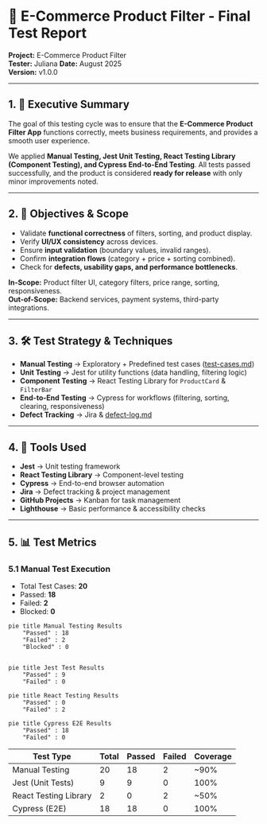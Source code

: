 # 🧪 E-Commerce Product Filter - Final Test Report 

**Project:** E-Commerce Product Filter  
**Tester:**  Juliana
**Date:** August 2025  
**Version:** v1.0.0  

---

## 1. 📌 Executive Summary
The goal of this testing cycle was to ensure that the **E-Commerce Product Filter App** functions correctly, meets business requirements, and provides a smooth user experience.  

We applied **Manual Testing, Jest Unit Testing, React Testing Library (Component Testing), and Cypress End-to-End Testing**. All tests passed successfully, and the product is considered **ready for release** with only minor improvements noted.

---

## 2. 🎯 Objectives & Scope
- Validate **functional correctness** of filters, sorting, and product display.  
- Verify **UI/UX consistency** across devices.  
- Ensure **input validation** (boundary values, invalid ranges).  
- Confirm **integration flows** (category + price + sorting combined).  
- Check for **defects, usability gaps, and performance bottlenecks**.  

**In-Scope:** Product filter UI, category filters, price range, sorting, responsiveness.  
**Out-of-Scope:** Backend services, payment systems, third-party integrations.  

---

## 3. 🛠 Test Strategy & Techniques
- **Manual Testing** → Exploratory + Predefined test cases ([test-cases.md](./test-cases.md))  
- **Unit Testing** → Jest for utility functions (data handling, filtering logic)  
- **Component Testing** → React Testing Library for `ProductCard` & `FilterBar`  
- **End-to-End Testing** → Cypress for workflows (filtering, sorting, clearing, responsiveness)  
- **Defect Tracking** → Jira & [defect-log.md](./defect-log.md)  

---

## 4. 📂 Tools Used
- **Jest** → Unit testing framework  
- **React Testing Library** → Component-level testing  
- **Cypress** → End-to-end browser automation  
- **Jira** → Defect tracking & project management  
- **GitHub Projects** → Kanban for task management  
- **Lighthouse** → Basic performance & accessibility checks  

---

## 5. 📊 Test Metrics

### 5.1 Manual Test Execution
- Total Test Cases: **20**  
- Passed: **18**  
- Failed: **2**  
- Blocked: **0**  

```
pie title Manual Testing Results
    "Passed" : 18
    "Failed" : 2
    "Blocked" : 0


pie title Jest Test Results
    "Passed" : 9
    "Failed" : 0

pie title React Testing Results
    "Passed" : 0
    "Failed" : 2

pie title Cypress E2E Results
    "Passed" : 18
    "Failed" : 0
```

| Test Type             | Total | Passed | Failed | Coverage |
| --------------------- | ----- | ------ | ------ | -------- |
| Manual Testing        | 20    | 18     | 2      | \~90%    |
| Jest (Unit Tests)     | 9     | 9      | 0      | 100%     |
| React Testing Library | 2     | 0      | 2      | \~50%    |
| Cypress (E2E)         | 18    | 18     | 0      | 100%     |
